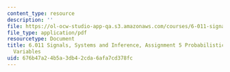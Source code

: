 ```yaml
---
content_type: resource
description: ''
file: https://ol-ocw-studio-app-qa.s3.amazonaws.com/courses/6-011-signals-systems-and-inference-spring-2018/676b47a24b5a3db42cda6afa7cd378fc_MIT6_011S18ps5.pdf
file_type: application/pdf
resourcetype: Document
title: 6.011 Signals, Systems and Inference, Assignment 5 Probabilistic Models, Random
  Variables
uid: 676b47a2-4b5a-3db4-2cda-6afa7cd378fc
---
```

